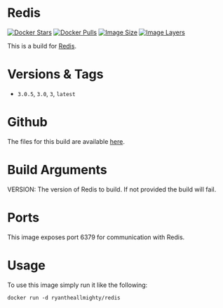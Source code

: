 # Redis
[![Docker Stars](https://img.shields.io/docker/stars/ryantheallmighty/redis.svg?style=flat-square)](https://hub.docker.com/r/ryantheallmighty/redis/) [![Docker Pulls](https://img.shields.io/docker/pulls/ryantheallmighty/redis.svg?style=flat-square)](https://hub.docker.com/r/ryantheallmighty/redis/) [![Image Size](https://img.shields.io/imagelayers/image-size/ryantheallmighty/redis/latest.svg?style=flat-square)](https://imagelayers.io/?images=ryantheallmighty%2Fredis) [![Image Layers](https://img.shields.io/imagelayers/layers/ryantheallmighty/redis/latest.svg?style=flat-square)](https://imagelayers.io/?images=ryantheallmighty%2Fredis)

This is a build for [Redis](http://redis.io/).

# Versions & Tags
- `3.0.5`, `3.0`, `3`, `latest`

# Github
The files for this build are available [here](https://github.com/RyanTheAllmighty/Dockerfiles/tree/master/redis).

# Build Arguments
VERSION: The version of Redis to build. If not provided the build will fail.

# Ports
This image exposes port 6379 for communication with Redis.

# Usage
To use this image simply run it like the following:

```
docker run -d ryantheallmighty/redis
```